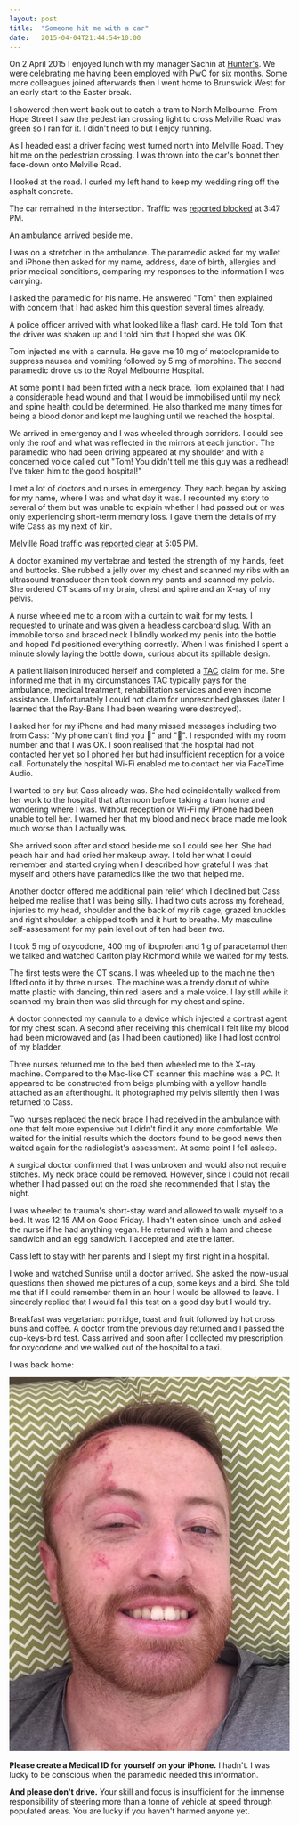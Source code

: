 ```yaml
---
layout: post
title:  "Someone hit me with a car"
date:   2015-04-04T21:44:54+10:00
---
```


On 2 April 2015 I enjoyed lunch with my manager Sachin at [Hunter's][].
We were celebrating me having been employed with PwC for six months.
Some more colleagues joined afterwards then I went home to Brunswick West for an early start to the Easter break.

[Hunter's]: http://hunterskitchen.com.au

I showered then went back out to catch a tram to North Melbourne.
From Hope Street I saw the pedestrian crossing light to cross Melville Road was green so I ran for it.
I didn't need to but I enjoy running.

As I headed east a driver facing west turned north into Melville Road.
They hit me on the pedestrian crossing.
I was thrown into the car's bonnet then face-down onto Melville Road.

I looked at the road.
I curled my left hand to keep my wedding ring off the asphalt concrete.

The car remained in the intersection.
Traffic was [reported blocked][] at 3:47 PM.

[reported blocked]: https://mobile.twitter.com/GettrafficVIC/status/583490905673314304

An ambulance arrived beside me.

I was on a stretcher in the ambulance.
The paramedic asked for my wallet and iPhone then asked for my name, address, date of birth, allergies and prior medical conditions, comparing my responses to the information I was carrying.

I asked the paramedic for his name.
He answered "Tom" then explained with concern that I had asked him this question several times already.

A police officer arrived with what looked like a flash card.
He told Tom that the driver was shaken up and I told him that I hoped she was OK.

Tom injected me with a cannula.
He gave me 10 mg of metoclopramide to suppress nausea and vomiting followed by 5 mg of morphine.
The second paramedic drove us to the Royal Melbourne Hospital.

At some point I had been fitted with a neck brace.
Tom explained that I had a considerable head wound and that I would be immobilised until my neck and spine health could be determined.
He also thanked me many times for being a blood donor and kept me laughing until we reached the hospital.

We arrived in emergency and I was wheeled through corridors.
I could see only the roof and what was reflected in the mirrors at each junction.
The paramedic who had been driving appeared at my shoulder and with a concerned voice called out "Tom! You didn't tell me this guy was a redhead! I've taken him to the good hospital!"

I met a lot of doctors and nurses in emergency.
They each began by asking for my name, where I was and what day it was.
I recounted my story to several of them but was unable to explain whether I had passed out or was only experiencing short-term memory loss.
I gave them the details of my wife Cass as my next of kin.

Melville Road traffic was [reported clear][] at 5:05 PM.

[reported clear]: https://mobile.twitter.com/GettrafficVIC/status/583510618390396928

A doctor examined my vertebrae and tested the strength of my hands, feet and buttocks.
She rubbed a jelly over my chest and scanned my ribs with an ultrasound transducer then took down my pants and scanned my pelvis.
She ordered CT scans of my brain, chest and spine and an X-ray of my pelvis.

A nurse wheeled me to a room with a curtain to wait for my tests.
I requested to urinate and was given a [headless cardboard slug][].
With an immobile torso and braced neck I blindly worked my penis into the bottle and hoped I'd positioned everything correctly.
When I was finished I spent a minute slowly laying the bottle down, curious about its spillable design.

[headless cardboard slug]: http://promosspa.it/Products/Male-urine-bottle/20-20-1-en.html

A patient liaison introduced herself and completed a [TAC][] claim for me.
She informed me that in my circumstances TAC typically pays for the ambulance, medical treatment, rehabilitation services and even income assistance.
Unfortunately I could not claim for unprescribed glasses (later I learned that the Ray-Bans I had been wearing were destroyed).

[TAC]: http://tac.vic.gov.au

I asked her for my iPhone and had many missed messages including two from Cass: "My phone can't find you 🙎" and "🙍".
I responded with my room number and that I was OK.
I soon realised that the hospital had not contacted her yet so I phoned her but had insufficient reception for a voice call.
Fortunately the hospital Wi-Fi enabled me to contact her via FaceTime Audio.

I wanted to cry but Cass already was.
She had coincidentally walked from her work to the hospital that afternoon before taking a tram home and wondering where I was.
Without reception or Wi-Fi my iPhone had been unable to tell her.
I warned her that my blood and neck brace made me look much worse than I actually was.

She arrived soon after and stood beside me so I could see her.
She had peach hair and had cried her makeup away.
I told her what I could remember and started crying when I described how grateful I was that myself and others have paramedics like the two that helped me.

Another doctor offered me additional pain relief which I declined but Cass helped me realise that I was being silly.
I had two cuts across my forehead, injuries to my head, shoulder and the back of my rib cage, grazed knuckles and right shoulder, a chipped tooth and it hurt to breathe.
My masculine self-assessment for my pain level out of ten had been *two*.

I took 5 mg of oxycodone, 400 mg of ibuprofen and 1 g of paracetamol then
we talked and watched Carlton play Richmond while we waited for my tests.

The first tests were the CT scans.
I was wheeled up to the machine then lifted onto it by three nurses.
The machine was a trendy donut of white matte plastic with dancing, thin red lasers and a male voice.
I lay still while it scanned my brain then was slid through for my chest and spine.

A doctor connected my cannula to a device which injected a contrast agent for my chest scan.
A second after receiving this chemical I felt like my blood had been microwaved and (as I had been cautioned) like I had lost control of my bladder.

Three nurses returned me to the bed then wheeled me to the X-ray machine.
Compared to the Mac-like CT scanner this machine was a PC.
It appeared to be constructed from beige plumbing with a yellow handle attached as an afterthought.
It photographed my pelvis silently then I was returned to Cass.

Two nurses replaced the neck brace I had received in the ambulance with one that felt more expensive but I didn't find it any more comfortable.
We waited for the initial results which the doctors found to be good news then waited again for the radiologist's assessment.
At some point I fell asleep.

A surgical doctor confirmed that I was unbroken and would also not require stitches.
My neck brace could be removed.
However, since I could not recall whether I had passed out on the road she recommended that I stay the night.

I was wheeled to trauma's short-stay ward and allowed to walk myself to a bed.
It was 12:15 AM on Good Friday.
I hadn't eaten since lunch and asked the nurse if he had anything vegan.
He returned with a ham and cheese sandwich and an egg sandwich.
I accepted and ate the latter.

Cass left to stay with her parents and I slept my first night in a hospital.

I woke and watched Sunrise until a doctor arrived.
She asked the now-usual questions then showed me pictures of a cup, some keys and a bird.
She told me that if I could remember them in an hour I would be allowed to leave.
I sincerely replied that I would fail this test on a good day but I would try.

Breakfast was vegetarian: porridge, toast and fruit followed by hot cross buns and coffee.
A doctor from the previous day returned and I passed the cup-keys-bird test.
Cass arrived and soon after I collected my prescription for oxycodone and we walked out of the hospital to a taxi.

I was back home:

![Back home](2015-04-03.jpg)

**Please create a Medical ID for yourself on your iPhone.**
I hadn't.
I was lucky to be conscious when the paramedic needed this information.

**And please don't drive.**
Your skill and focus is insufficient for the immense responsibility of steering more than a tonne of vehicle at speed through populated areas.
You are lucky if you haven't harmed anyone yet.
